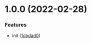 # 1.0.0 (2022-02-28)


### Features

* init ([1cbdad0](https://github.com/bent10/loadee/commit/1cbdad04ccdeddc09b7ac533e0563eac41e6848e))
